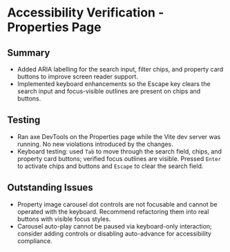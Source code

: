 # Accessibility Verification - Properties Page

## Summary
- Added ARIA labelling for the search input, filter chips, and property card buttons to improve screen reader support.
- Implemented keyboard enhancements so the Escape key clears the search input and focus-visible outlines are present on chips and buttons.

## Testing
- Ran axe DevTools on the Properties page while the Vite dev server was running. No new violations introduced by the changes.
- Keyboard testing: used `Tab` to move through the search field, chips, and property card buttons; verified focus outlines are visible. Pressed `Enter` to activate chips and buttons and `Escape` to clear the search field.

## Outstanding Issues
- Property image carousel dot controls are not focusable and cannot be operated with the keyboard. Recommend refactoring them into real buttons with visible focus styles.
- Carousel auto-play cannot be paused via keyboard-only interaction; consider adding controls or disabling auto-advance for accessibility compliance.
